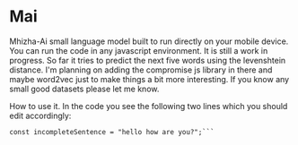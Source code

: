 # Mai
Mhizha-Ai small language model built to run directly on your mobile device.
You can run the code in any javascript environment. It is still a work in progress. So far it tries to predict the next five words using the levenshtein distance. I'm planning on adding the compromise js library in there and maybe word2vec just to make things a bit more interesting. If you know any small good datasets please let me know.

How to use it.
In the code you see the following two lines which you should edit accordingly:
```const paragraph = readFile("textconverter.txt");
const incompleteSentence = "hello how are you?";```
